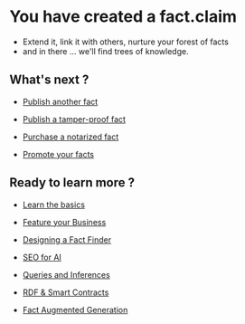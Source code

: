 # You have created a fact.claim

- Extend it, link it with others, nurture your forest of facts
- and in there ... we'll find trees of knowledge.

## What's next ?

- [Publish another fact](/claim/)

- [Publish a tamper-proof fact](/claim/)

- [Purchase a notarized fact](/claim/)

- [Promote your facts ](/howto/feature)

## Ready to learn more ?

- [Learn the basics](/howto/begin)

- [Feature your Business ](/howto/feature)

- [Designing a Fact Finder](/howto/crawling)

- [SEO for AI](/howto/seo)

- [Queries and Inferences](/howto/sparql)

- [RDF & Smart Contracts](/usecase/web3)

- [Fact Augmented Generation](/howto/fag)


